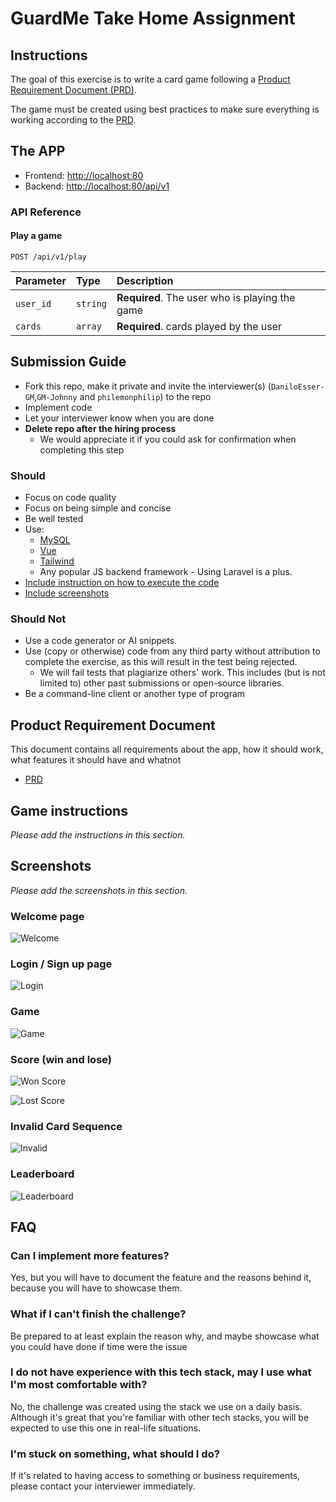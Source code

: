# GuardMe Take Home Assignment

## Instructions

The goal of this exercise is to write a card game following a [Product Requirement Document (PRD)](#product-requirement-document).

The game must be created using best practices to make sure everything is working according to the [PRD](#product-requirement-document).

## The APP

- Frontend: <http://localhost:80>
- Backend: <http://localhost:80/api/v1>

### API Reference

#### Play a game

```http
POST /api/v1/play
```

| Parameter  | Type      | Description                                              |
| :--------  | :-------  | :-------------------------                               |
| `user_id`  | `string`  | **Required**. The user who is playing the game              |
| `cards`    | `array`   | **Required**. cards played by the user                   |

## Submission Guide

- Fork this repo, make it private and invite the interviewer(s) (`DaniloEsser-GM`,`GM-Johnny` and `philemonphilip`) to the repo
- Implement code
- Let your interviewer know when you are done
- **Delete repo after the hiring process**
  - We would appreciate it if you could ask for confirmation when completing this step

### Should

- Focus on code quality
- Focus on being simple and concise
- Be well tested
- Use:
  - [MySQL](https://www.mysql.com/)
  - [Vue](https://vuejs.org/)
  - [Tailwind](https://tailwindcss.com/)
  - Any popular JS backend framework - Using Laravel is a plus.
- [Include instruction on how to execute the code](#game-instructions)
- [Include screenshots](#screenshots)

### Should Not

- Use a code generator or AI snippets.
- Use (copy or otherwise) code from any third party without attribution to complete the exercise, as this will result in the test being rejected.
  - We will fail tests that plagiarize others' work. This includes (but is not limited to) other past submissions or open-source libraries.
- Be a command-line client or another type of program

## Product Requirement Document

This document contains all requirements about the app, how it should work, what features it should have and whatnot

- [PRD](/PRODUCT_REQUIREMENT_DOCUMENT.md)

## Game instructions

_Please add the instructions in this section._

## Screenshots

_Please add the screenshots in this section._

### Welcome page

![Welcome](https://dummyimage.com/640x360/eee/aaa/bbb?text=(screenshots/welcome.png))

### Login / Sign up page

![Login](https://dummyimage.com/640x360/eee/aaa/bbb?text=(screenshots/login.png))

### Game

![Game](https://dummyimage.com/640x360/eee/aaa/bbb?text=(screenshots/game.png))

### Score (win and lose)

![Won Score](https://dummyimage.com/640x360/eee/aaa/bbb?text=(screenshots/won_score.png))

![Lost Score](https://dummyimage.com/640x360/eee/aaa/bbb?text=(screenshots/lost_score.png))

### Invalid Card Sequence

![Invalid](https://dummyimage.com/640x360/eee/aaa/bbb?text=(screenshots/invalid.png))

### Leaderboard

![Leaderboard](https://dummyimage.com/640x360/eee/aaa/bbb?text=(screenshots/leaderboard.png))

## FAQ

### Can I implement more features?

Yes, but you will have to document the feature and the reasons behind it, because you will have to showcase them.

### What if I can't finish the challenge?

Be prepared to at least explain the reason why, and maybe showcase what you could have done if time were the issue

### I do not have experience with this tech stack, may I use what I'm most comfortable with?

No, the challenge was created using the stack we use on a daily basis. Although it's great that you're familiar with other tech stacks, you will be expected to use this one in real-life situations.

### I'm stuck on something, what should I do?

If it's related to having access to something or business requirements, please contact your interviewer immediately.
